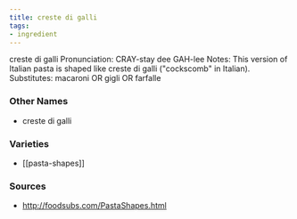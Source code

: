 ```yaml
---
title: creste di galli
tags:
- ingredient
---
```

creste di galli Pronunciation: CRAY-stay dee GAH-lee Notes: This version of Italian pasta is shaped like creste di galli ("cockscomb" in Italian). Substitutes: macaroni OR gigli OR farfalle

### Other Names

* creste di galli

### Varieties

* [[pasta-shapes]]

### Sources
* http://foodsubs.com/PastaShapes.html
